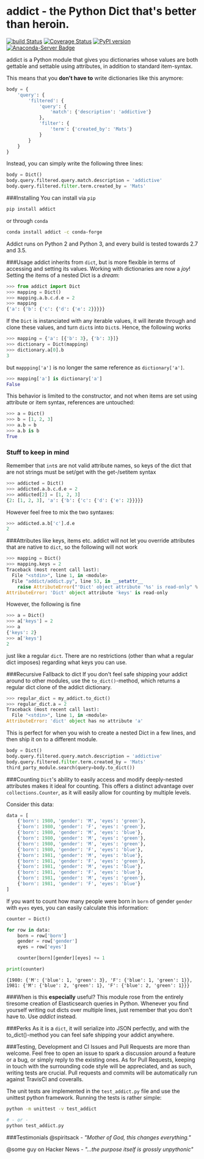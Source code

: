 # addict - the Python Dict that's better than heroin.
[![build Status](https://travis-ci.org/mewwts/addict.svg?branch=master)](https://travis-ci.org/mewwts/addict) [![Coverage Status](https://img.shields.io/coveralls/mewwts/addict.svg)](https://coveralls.io/r/mewwts/addict) [![PyPI version](https://badge.fury.io/py/addict.svg)](https://badge.fury.io/py/addict) [![Anaconda-Server Badge](https://anaconda.org/conda-forge/addict/badges/version.svg)](https://anaconda.org/conda-forge/addict)


addict is a Python module that gives you dictionaries whose values are both gettable and settable using attributes, in addition to standard item-syntax.

This means that you **don't have to** write dictionaries like this anymore:
```Python
body = {
    'query': {
        'filtered': {
            'query': {
                'match': {'description': 'addictive'}
            },
            'filter': {
                'term': {'created_by': 'Mats'}
            }
        }
    }
}
```
Instead, you can simply write the following three lines:
```Python
body = Dict()
body.query.filtered.query.match.description = 'addictive'
body.query.filtered.filter.term.created_by = 'Mats'
```

###Installing
You can install via `pip`
```sh
pip install addict
```

or through `conda`
```sh
conda install addict -c conda-forge
```

Addict runs on Python 2 and Python 3, and every build is tested towards 2.7 and 3.5. 

###Usage
addict inherits from ```dict```, but is more flexible in terms of accessing and setting its values.
Working with dictionaries are now a *joy*! Setting the items of a nested Dict is a *dream*:

```Python
>>> from addict import Dict
>>> mapping = Dict()
>>> mapping.a.b.c.d.e = 2
>>> mapping
{'a': {'b': {'c': {'d': {'e': 2}}}}}
```

If the `Dict` is instanciated with any iterable values, it will iterate through and clone these values, and turn `dict`s into `Dict`s.
Hence, the following works
```Python
>>> mapping = {'a': [{'b': 3}, {'b': 3}]}
>>> dictionary = Dict(mapping)
>>> dictionary.a[0].b
3
```
but `mappping['a']` is no longer the same reference as `dictionary['a']`.
```Python
>>> mapping['a'] is dictionary['a']
False
```
This behavior is limited to the constructor, and not when items are set using attribute or item syntax, references are untouched:
```Python
>>> a = Dict()
>>> b = [1, 2, 3]
>>> a.b = b
>>> a.b is b
True
```

### Stuff to keep in mind
Remember that ```int```s are not valid attribute names, so keys of the dict that are not strings must be set/get with the get-/setitem syntax
```Python
>>> addicted = Dict()
>>> addicted.a.b.c.d.e = 2
>>> addicted[2] = [1, 2, 3]
{2: [1, 2, 3], 'a': {'b': {'c': {'d': {'e': 2}}}}}
```
However feel free to mix the two syntaxes:
```Python
>>> addicted.a.b['c'].d.e
2
```

###Attributes like keys, items etc.
addict will not let you override attributes that are native to ```dict```, so the following will not work
```Python
>>> mapping = Dict()
>>> mapping.keys = 2
Traceback (most recent call last):
  File "<stdin>", line 1, in <module>
  File "addict/addict.py", line 53, in __setattr__
    raise AttributeError("'Dict' object attribute '%s' is read-only" % name)
AttributeError: 'Dict' object attribute 'keys' is read-only
```
However, the following is fine
```Python
>>> a = Dict()
>>> a['keys'] = 2
>>> a
{'keys': 2}
>>> a['keys']
2
```
just like a regular `dict`. There are no restrictions (other than what a regular dict imposes) regarding what keys you can use.

###Recursive Fallback to dict
If you don't feel safe shipping your addict around to other modules, use the `to_dict()`-method, which returns a regular dict clone of the addict dictionary.

```Python
>>> regular_dict = my_addict.to_dict()
>>> regular_dict.a = 2
Traceback (most recent call last):
  File "<stdin>", line 1, in <module>
AttributeError: 'dict' object has no attribute 'a'
```
This is perfect for when you wish to create a nested Dict in a few lines, and then ship it on to a different module. 
```Python
body = Dict()
body.query.filtered.query.match.description = 'addictive'
body.query.filtered.filter.term.created_by = 'Mats'
third_party_module.search(query=body.to_dict())
```

###Counting
`Dict`'s ability to easily access and modify deeply-nested attributes makes it ideal for counting. This offers a distinct advantage over `collections.Counter`, as it will easily allow for counting by multiple levels.

Consider this data:

```python
data = [
    {'born': 1980, 'gender': 'M', 'eyes': 'green'},
    {'born': 1980, 'gender': 'F', 'eyes': 'green'},
    {'born': 1980, 'gender': 'M', 'eyes': 'blue'},
    {'born': 1980, 'gender': 'M', 'eyes': 'green'},
    {'born': 1980, 'gender': 'M', 'eyes': 'green'},
    {'born': 1980, 'gender': 'F', 'eyes': 'blue'},
    {'born': 1981, 'gender': 'M', 'eyes': 'blue'},
    {'born': 1981, 'gender': 'F', 'eyes': 'green'},
    {'born': 1981, 'gender': 'M', 'eyes': 'blue'},
    {'born': 1981, 'gender': 'F', 'eyes': 'blue'},
    {'born': 1981, 'gender': 'M', 'eyes': 'green'},
    {'born': 1981, 'gender': 'F', 'eyes': 'blue'}
]
```

If you want to count how many people were born in `born` of gender `gender` with `eyes` eyes, you can easily calculate this information:

```python
counter = Dict()

for row in data:
    born = row['born']
    gender = row['gender']
    eyes = row['eyes']

    counter[born][gender][eyes] += 1

print(counter)
```

```
{1980: {'M': {'blue': 1, 'green': 3}, 'F': {'blue': 1, 'green': 1}}, 1981: {'M': {'blue': 2, 'green': 1}, 'F': {'blue': 2, 'green': 1}}}
```

###When is this **especially** useful? 
This module rose from the entirely tiresome creation of Elasticsearch queries in Python. Whenever you find yourself writing out dicts over multiple lines, just remember that you don't have to. Use *addict* instead.

###Perks
As it is a ```dict```, it will serialize into JSON perfectly, and with the to_dict()-method you can feel safe shipping your addict anywhere.

###Testing, Development and CI
Issues and Pull Requests are more than welcome. Feel free to open an issue to spark a discussion around a feature or a bug, or simply reply to the existing ones. As for Pull Requests, keeping in touch with the surrounding code style will be appreciated, and as such, writing tests are crucial. Pull requests and commits will be automatically run against TravisCI and coveralls. 

The unit tests are implemented in the `test_addict.py` file and use the unittest python framework. Running the tests is rather simple:
```sh
python -m unittest -v test_addict

# - or -
python test_addict.py
```

###Testimonials
@spiritsack - *"Mother of God, this changes everything."*

@some guy on Hacker News - *"...the purpose itself is grossly unpythonic"*
